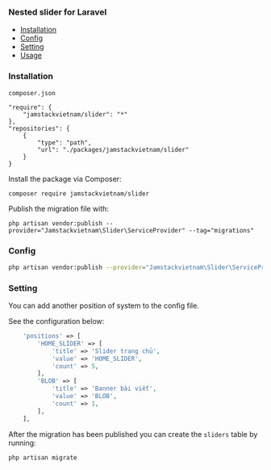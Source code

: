 ### Nested slider for Laravel

- [Installation](#installation)
- [Config](#config)
- [Setting](#setting)
- [Usage](#usage)

### Installation

`composer.json`
```
"require": {
    "jamstackvietnam/slider": "*"
},
"repositories": {
    {
        "type": "path",
        "url": "./packages/jamstackvietnam/slider"
    }
}
```
Install the package via Composer:

```
composer require jamstackvietnam/slider
```

Publish the migration file with:

```
php artisan vendor:publish --provider="Jamstackvietnam\Slider\ServiceProvider" --tag="migrations"
```

### Config

```bash
php artisan vendor:publish --provider="Jamstackvietnam\Slider\ServiceProvider" --tag="config"
```

### Setting
You can add another position of system to the config file.

See the configuration below:

```php
    'positions' => [
        'HOME_SLIDER' => [
            'title' => 'Slider trang chủ',
            'value' => 'HOME_SLIDER',
            'count' => 5,
        ],
        'BLOB' => [
            'title' => 'Banner bài viết',
            'value' => 'BLOB',
            'count' => 1,
        ],
    ],
```

After the migration has been published you can create the `sliders` table by running:

```
php artisan migrate
```
